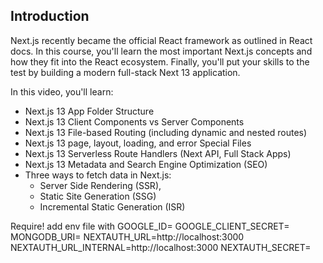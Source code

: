 ## Introduction

Next.js recently became the official React framework as outlined in React docs. In this course, you'll learn the most important Next.js concepts and how they fit into the React ecosystem. Finally, you'll put your skills to the test by building a modern full-stack Next 13 application.

In this video, you'll learn:

-   Next.js 13 App Folder Structure
-   Next.js 13 Client Components vs Server Components
-   Next.js 13 File-based Routing (including dynamic and nested routes)
-   Next.js 13 page, layout, loading, and error Special Files
-   Next.js 13 Serverless Route Handlers (Next API, Full Stack Apps)
-   Next.js 13 Metadata and Search Engine Optimization (SEO)
-   Three ways to fetch data in Next.js:
    -   Server Side Rendering (SSR),
    -   Static Site Generation (SSG)
    -   Incremental Static Generation (ISR)

Require! add env file with
GOOGLE_ID=
GOOGLE_CLIENT_SECRET=
MONGODB_URI=
NEXTAUTH_URL=http://localhost:3000
NEXTAUTH_URL_INTERNAL=http://localhost:3000
NEXTAUTH_SECRET=
